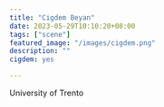 ```yaml
---
title: "Cigdem Beyan"
date: 2023-05-29T10:10:20+08:00
tags: ["scene"]
featured_image: "/images/cigdem.png"
description: ""
cigdem: yes

---
```


University of Trento
